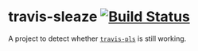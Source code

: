 # travis-sleaze [![Build Status][travis.svg]][travis]

A project to detect whether [`travis-pls`](https://github.com/naftulikay/travis-pls) is still working.

 [travis]: https://travis-ci.org/naftulikay/travis-sleaze
 [travis.svg]: https://travis-ci.org/naftulikay/travis-sleaze.svg?branch=master
